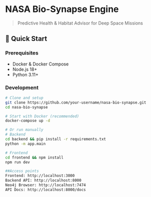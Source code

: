 # NASA Bio-Synapse Engine

> Predictive Health & Habitat Advisor for Deep Space Missions

## 🚀 Quick Start

### Prerequisites
- Docker & Docker Compose
- Node.js 18+ 
- Python 3.11+

### Development
```bash or cmd
# Clone and setup
git clone https://github.com/your-username/nasa-bio-synapse.git
cd nasa-bio-synapse

# Start with Docker (recommended)
docker-compose up -d

# Or run manually
# Backend
cd backend && pip install -r requirements.txt
python -m app.main

# Frontend  
cd frontend && npm install
npm run dev

##Access points
Frontend: http://localhost:3000
Backend API: http://localhost:8000
Neo4j Browser: http://localhost:7474
API Docs: http://localhost:8000/docs